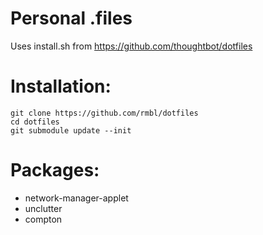 Personal .files
===============

Uses install.sh from https://github.com/thoughtbot/dotfiles

Installation:
=============

    git clone https://github.com/rmbl/dotfiles
    cd dotfiles
    git submodule update --init


Packages:
=========

 - network-manager-applet
 - unclutter
 - compton
